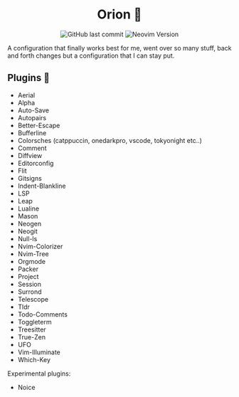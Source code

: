 <h1 align="center">Orion 🌠</h1>

<p align="center">
  <img alt="GitHub last commit" src="https://img.shields.io/github/last-commit/dhruvinsh/nvim?color=98c379&style=for-the-badge">
  <img alt="Neovim Version" src="https://img.shields.io/badge/NEOVIM-v0.8.0-E5C07B?style=for-the-badge&logo=neovim">
</p>

A configuration that finally works best for me, went over so many stuff, back and forth changes but a configuration that I can stay put.

## Plugins 🔌
- Aerial
- Alpha
- Auto-Save
- Autopairs
- Better-Escape
- Bufferline
- Colorsches (catppuccin, onedarkpro, vscode, tokyonight etc..)
- Comment
- Diffview
- Editorconfig
- Flit
- Gitsigns
- Indent-Blankline
- LSP
- Leap
- Lualine
- Mason
- Neogen
- Neogit
- Null-ls
- Nvim-Colorizer
- Nvim-Tree
- Orgmode
- Packer
- Project
- Session
- Surrond
- Telescope
- Tldr
- Todo-Comments
- Toggleterm
- Treesitter
- True-Zen
- UFO
- Vim-Illuminate
- Which-Key

Experimental plugins:
- Noice

